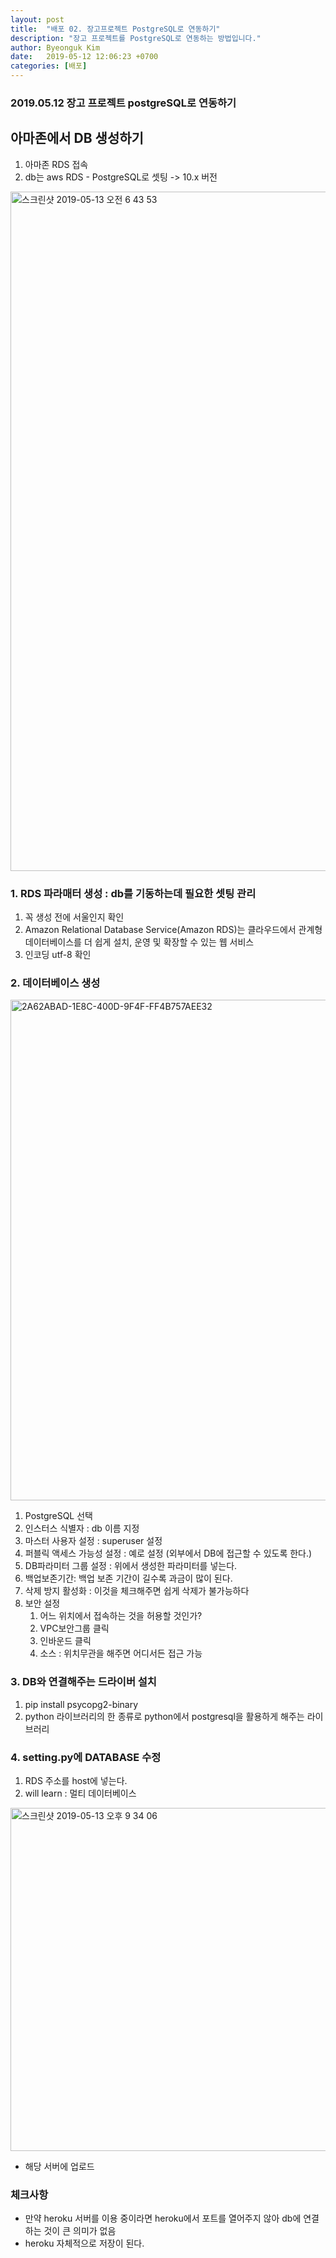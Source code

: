 ```yaml
---
layout: post
title:  "배포 02. 장고프로젝트 PostgreSQL로 연동하기"
description: "장고 프로젝트를 PostgreSQL로 연동하는 방법입니다."
author: Byeonguk Kim
date:   2019-05-12 12:06:23 +0700
categories: [배포]
---
```


### 2019.05.12 장고 프로젝트 postgreSQL로 연동하기


## 아마존에서 DB 생성하기

1. 아마존 RDS 접속
1. db는 aws RDS - PostgreSQL로 셋팅 -> 10.x 버전

<img width="1087" alt="스크린샷 2019-05-13 오전 6 43 53" src="https://user-images.githubusercontent.com/46436843/57621937-91688a80-75c7-11e9-942e-ec3e7de171df.png">


### 1. RDS 파라매터 생성 : db를 기동하는데 필요한 셋팅 관리 
1. 꼭 생성 전에 서울인지 확인
2. Amazon Relational Database Service(Amazon RDS)는 클라우드에서 관계형 데이터베이스를 더 쉽게 설치, 운영 및 확장할 수 있는 웹 서비스
3. 인코딩 utf-8 확인

### 2. 데이터베이스 생성

<img width="801" alt="2A62ABAD-1E8C-400D-9F4F-FF4B757AEE32" src="https://user-images.githubusercontent.com/46436843/57622011-b4933a00-75c7-11e9-8db5-6e044606bfda.png">


1. PostgreSQL 선택
1. 인스터스 식별자 : db 이름 지정
2. 마스터 사용자 설정 : superuser 설정
3. 퍼블릭 액세스 가능성 설정 : 예로 설정 (외부에서 DB에 접근할 수 있도록 한다.)
4. DB파라미터 그룹 설정 : 위에서 생성한 파라미터를 넣는다.
5. 백업보존기간: 백업 보존 기간이 길수록 과금이 많이 된다.
6. 삭제 방지 활성화 : 이것을 체크해주면 쉽게 삭제가 불가능하다
1. 보안 설정
    1. 어느 위치에서 접속하는 것을 허용할 것인가?
    2. VPC보안그룹 클릭
    3. 인바운드 클릭
    4. 소스 : 위치무관을 해주면 어디서든 접근 가능

### 3. DB와 연결해주는 드라이버 설치 
1. pip install psycopg2-binary
2. python 라이브러리의 한 종류로 python에서 postgresql을 활용하게 해주는 라이브러리

### 4. setting.py에 DATABASE 수정
1. RDS 주소를 host에 넣는다.
2. will learn : 멀티 데이터베이스

<img width="549" alt="스크린샷 2019-05-13 오후 9 34 06" src="https://user-images.githubusercontent.com/46436843/57622047-c1179280-75c7-11e9-9581-75b70df08e4c.png">

* 해당 서버에 업로드

### 체크사항

* 만약 heroku 서버를 이용 중이라면 heroku에서 포트를 열어주지 않아 db에 연결하는 것이 큰 의미가 없음
* heroku 자체적으로 저장이 된다.
